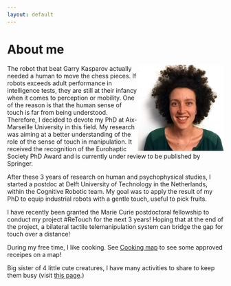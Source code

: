 ```yaml
---
layout: default
---
```


# About me

<img style="float: right;" src="./images/laurence-headshot.jpg" width="200"/>

The robot that beat Garry Kasparov actually needed a human to move the chess pieces. If robots exceeds adult performance in intelligence tests, they are still at their infancy when it comes to perception or mobility. One of the reason is that the human sense of touch is far from being understood. Therefore, I decided to devote my PhD at Aix-Marseille University in this field. My research was aiming at a better understanding of the role of the sense of touch in manipulation. It received the recognition of the Eurohaptic Society PhD Award and is currently under review to be published by Springer.

After these 3 years of research on human and psychophysical studies, I started a postdoc at Delft University of Technology in the Netherlands, within the Cognitive Robotic team. My goal was to apply the result of my PhD to equip industrial robots with a gentle touch, useful to pick fruits.

I have recently been granted the Marie Curie postdoctoral fellowship to conduct my project #ReTouch for the next 3 years! Hoping that at the end of the project, a bilateral tactile telemanipulation system can bridge the gap for touch over a distance!

During my free time, I like cooking. See <a href="http://u.osmfr.org/m/520432/" onclick="LoadRunning();return false">Cooking map</a> to see some approved receipes on a map!

Big sister of 4 little cute creatures, I have many activities to share to keep them busy (visit [this page](./scientific-activities.md).)

